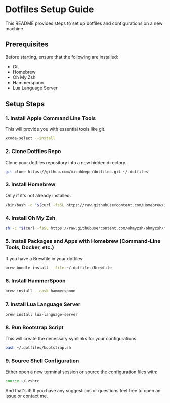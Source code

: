 # Dotfiles Setup Guide

This README provides steps to set up dotfiles and configurations on a new machine.

## Prerequisites

Before starting, ensure that the following are installed:
- Git
- Homebrew
- Oh My Zsh 
- Hammerspoon
- Lua Language Server 

## Setup Steps

### 1. Install Apple Command Line Tools
This will provide you with essential tools like git.
```bash
xcode-select --install
```

### 2. Clone Dotfiles Repo
Clone your dotfiles repository into a new hidden directory.
```bash
git clone https://github.com/micahkepe/dotfiles.git ~/.dotfiles
```

### 3. Install Homebrew
Only if it's not already installed.
```bash
/bin/bash -c "$(curl -fsSL https://raw.githubusercontent.com/Homebrew/install/HEAD/install.sh)"
```

### 4. Install Oh My Zsh
```bash
sh -c "$(curl -fsSL https://raw.githubusercontent.com/ohmyzsh/ohmyzsh/master/tools/install.sh)"
```

### 5. Install Packages and Apps with Homebrew (Command-Line Tools, Docker, etc.)
If you have a Brewfile in your dotfiles:
```bash
brew bundle install --file ~/.dotfiles/Brewfile
```

### 6. Install HammerSpoon
```bash
brew install --cask hammerspoon
```

### 7. Install Lua Language Server
```bash
brew install lua-language-server
```

### 8. Run Bootstrap Script
This will create the necessary symlinks for your configurations.
```bash
bash ~/.dotfiles/bootstrap.sh
```

### 9. Source Shell Configuration
Either open a new terminal session or source the configuration files with:
```bash
source ~/.zshrc
```

And that's it! If you have any suggestions or questions feel free to open an issue or contact me.
